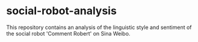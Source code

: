# social-robot-analysis
This repository contains an analysis of the linguistic style and sentiment of the social robot 'Comment Robert' on Sina Weibo.
